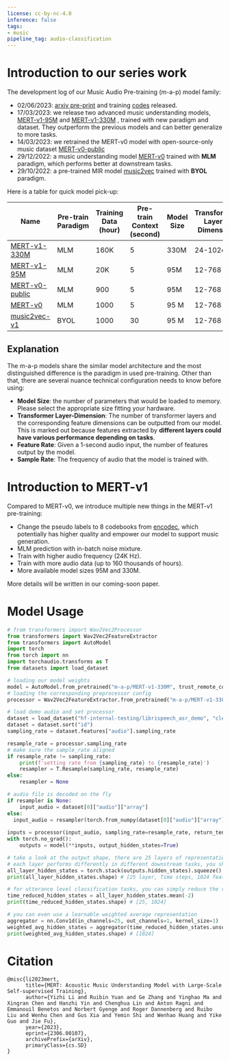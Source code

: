 ```yaml
---
license: cc-by-nc-4.0
inference: false
tags:
- music
pipeline_tag: audio-classification
---
```


# Introduction to our series work

The development log of our Music Audio Pre-training (m-a-p) model family:
- 02/06/2023: [arxiv pre-print](https://arxiv.org/abs/2306.00107) and training [codes](https://github.com/yizhilll/MERT) released.
- 17/03/2023: we release two advanced music understanding models, [MERT-v1-95M](https://huggingface.co/m-a-p/MERT-v1-95M) and [MERT-v1-330M](https://huggingface.co/m-a-p/MERT-v1-330M) , trained with new paradigm and dataset. They outperform the previous models and can better generalize to more tasks.
- 14/03/2023: we retrained the MERT-v0 model with open-source-only music dataset [MERT-v0-public](https://huggingface.co/m-a-p/MERT-v0-public)
- 29/12/2022: a music understanding model [MERT-v0](https://huggingface.co/m-a-p/MERT-v0) trained with **MLM** paradigm, which performs better at downstream tasks.
- 29/10/2022: a pre-trained MIR model [music2vec](https://huggingface.co/m-a-p/music2vec-v1) trained with **BYOL** paradigm.



Here is a table for quick model pick-up:

| Name                                                         | Pre-train Paradigm | Training Data (hour) | Pre-train Context   (second) | Model Size | Transformer Layer-Dimension | Feature Rate | Sample Rate | Release Date |
| ------------------------------------------------------------ | ------------------ | -------------------- | ---------------------------- | ---------- | --------------------------- | ------------ | ----------- | ------------ |
| [MERT-v1-330M](https://huggingface.co/m-a-p/MERT-v1-330M)    | MLM                | 160K                 | 5                            | 330M       | 24-1024                     | 75 Hz        | 24K Hz      | 17/03/2023   |
| [MERT-v1-95M](https://huggingface.co/m-a-p/MERT-v1-95M)      | MLM                | 20K                  | 5                            | 95M        | 12-768                      | 75 Hz        | 24K Hz      | 17/03/2023   |
| [MERT-v0-public](https://huggingface.co/m-a-p/MERT-v0-public) | MLM                | 900                  | 5                            | 95M        | 12-768                      | 50 Hz        | 16K Hz      | 14/03/2023   |
| [MERT-v0](https://huggingface.co/m-a-p/MERT-v0)              | MLM                | 1000                 | 5                            | 95 M       | 12-768                      | 50 Hz        | 16K Hz      | 29/12/2022   |
| [music2vec-v1](https://huggingface.co/m-a-p/music2vec-v1)    | BYOL               | 1000                 | 30                           | 95 M       | 12-768                      | 50 Hz        | 16K Hz      | 30/10/2022   |

## Explanation

The m-a-p models share the similar model architecture and the most distinguished difference is the paradigm in used pre-training. Other than that, there are several nuance technical configuration needs to know before using:

- **Model Size**: the number of parameters that would be loaded to memory. Please select the appropriate size fitting your hardware.
- **Transformer Layer-Dimension**: The number of transformer layers and the corresponding feature dimensions can be outputted from our model. This is marked out because features extracted by **different layers could have various performance depending on tasks**.
- **Feature Rate**: Given a 1-second audio input, the number of features output by the model.
- **Sample Rate**: The frequency of audio that the model is trained with.



# Introduction to MERT-v1

Compared to MERT-v0, we introduce multiple new things in the MERT-v1 pre-training:

- Change the pseudo labels to 8 codebooks from [encodec](https://github.com/facebookresearch/encodec), which potentially has higher quality and empower our model to support music generation.
- MLM prediction with in-batch noise mixture.
- Train with higher audio frequency (24K Hz).
- Train with more audio data (up to 160 thousands of hours).
- More available model sizes 95M and 330M.



More details will be written in our coming-soon paper.



# Model Usage

```python
# from transformers import Wav2Vec2Processor
from transformers import Wav2Vec2FeatureExtractor
from transformers import AutoModel
import torch
from torch import nn
import torchaudio.transforms as T
from datasets import load_dataset

# loading our model weights
model = AutoModel.from_pretrained("m-a-p/MERT-v1-330M", trust_remote_code=True)
# loading the corresponding preprocessor config
processor = Wav2Vec2FeatureExtractor.from_pretrained("m-a-p/MERT-v1-330M",trust_remote_code=True)

# load demo audio and set processor
dataset = load_dataset("hf-internal-testing/librispeech_asr_demo", "clean", split="validation")
dataset = dataset.sort("id")
sampling_rate = dataset.features["audio"].sampling_rate

resample_rate = processor.sampling_rate
# make sure the sample_rate aligned
if resample_rate != sampling_rate:
    print(f'setting rate from {sampling_rate} to {resample_rate}')
    resampler = T.Resample(sampling_rate, resample_rate)
else:
    resampler = None

# audio file is decoded on the fly
if resampler is None:
	input_audio = dataset[0]["audio"]["array"]
else:
  input_audio = resampler(torch.from_numpy(dataset[0]["audio"]["array"]))
  
inputs = processor(input_audio, sampling_rate=resample_rate, return_tensors="pt")
with torch.no_grad():
    outputs = model(**inputs, output_hidden_states=True)

# take a look at the output shape, there are 25 layers of representation
# each layer performs differently in different downstream tasks, you should choose empirically
all_layer_hidden_states = torch.stack(outputs.hidden_states).squeeze()
print(all_layer_hidden_states.shape) # [25 layer, Time steps, 1024 feature_dim]

# for utterance level classification tasks, you can simply reduce the representation in time
time_reduced_hidden_states = all_layer_hidden_states.mean(-2)
print(time_reduced_hidden_states.shape) # [25, 1024]

# you can even use a learnable weighted average representation
aggregator = nn.Conv1d(in_channels=25, out_channels=1, kernel_size=1)
weighted_avg_hidden_states = aggregator(time_reduced_hidden_states.unsqueeze(0)).squeeze()
print(weighted_avg_hidden_states.shape) # [1024]
```



# Citation

```shell
@misc{li2023mert,
      title={MERT: Acoustic Music Understanding Model with Large-Scale Self-supervised Training}, 
      author={Yizhi Li and Ruibin Yuan and Ge Zhang and Yinghao Ma and Xingran Chen and Hanzhi Yin and Chenghua Lin and Anton Ragni and Emmanouil Benetos and Norbert Gyenge and Roger Dannenberg and Ruibo Liu and Wenhu Chen and Gus Xia and Yemin Shi and Wenhao Huang and Yike Guo and Jie Fu},
      year={2023},
      eprint={2306.00107},
      archivePrefix={arXiv},
      primaryClass={cs.SD}
}
```
